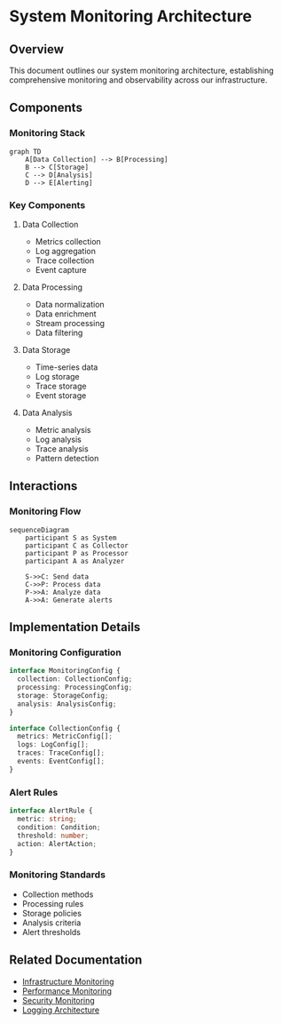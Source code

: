 # System Monitoring Architecture

## Overview

This document outlines our system monitoring architecture, establishing comprehensive monitoring and observability across our infrastructure.

## Components

### Monitoring Stack
```mermaid
graph TD
    A[Data Collection] --> B[Processing]
    B --> C[Storage]
    C --> D[Analysis]
    D --> E[Alerting]
```

### Key Components
1. Data Collection
   - Metrics collection
   - Log aggregation
   - Trace collection
   - Event capture

2. Data Processing
   - Data normalization
   - Data enrichment
   - Stream processing
   - Data filtering

3. Data Storage
   - Time-series data
   - Log storage
   - Trace storage
   - Event storage

4. Data Analysis
   - Metric analysis
   - Log analysis
   - Trace analysis
   - Pattern detection

## Interactions

### Monitoring Flow
```mermaid
sequenceDiagram
    participant S as System
    participant C as Collector
    participant P as Processor
    participant A as Analyzer
    
    S->>C: Send data
    C->>P: Process data
    P->>A: Analyze data
    A->>A: Generate alerts
```

## Implementation Details

### Monitoring Configuration
```typescript
interface MonitoringConfig {
  collection: CollectionConfig;
  processing: ProcessingConfig;
  storage: StorageConfig;
  analysis: AnalysisConfig;
}

interface CollectionConfig {
  metrics: MetricConfig[];
  logs: LogConfig[];
  traces: TraceConfig[];
  events: EventConfig[];
}
```

### Alert Rules
```typescript
interface AlertRule {
  metric: string;
  condition: Condition;
  threshold: number;
  action: AlertAction;
}
```

### Monitoring Standards
- Collection methods
- Processing rules
- Storage policies
- Analysis criteria
- Alert thresholds

## Related Documentation
- [Infrastructure Monitoring](../infrastructure/infrastructure-monitoring.md)
- [Performance Monitoring](../infrastructure/performance-monitoring.md)
- [Security Monitoring](../security/security-monitoring.md)
- [Logging Architecture](../system/logging.md)
